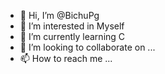 - 👋 Hi, I’m @BichuPg
- 👀 I’m interested in Myself
- 🌱 I’m currently learning C
- 💞️ I’m looking to collaborate on ...
- 📫 How to reach me ...

<!---
BichuPg/BichuPg is a ✨ special ✨ repository because its `README.md` (this file) appears on your GitHub profile.
You can click the Preview link to take a look at your changes.
--->
